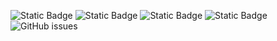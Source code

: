 ![Static Badge](https://img.shields.io/badge/blacklists-61-000000) ![Static Badge](https://img.shields.io/badge/blacklisted-2940902-cc0000) ![Static Badge](https://img.shields.io/badge/whitelisted-2250-00CC00) ![Static Badge](https://img.shields.io/badge/streaming_blacklist-28107-000000) ![GitHub issues](https://img.shields.io/github/issues/fabriziosalmi/blacklists)
